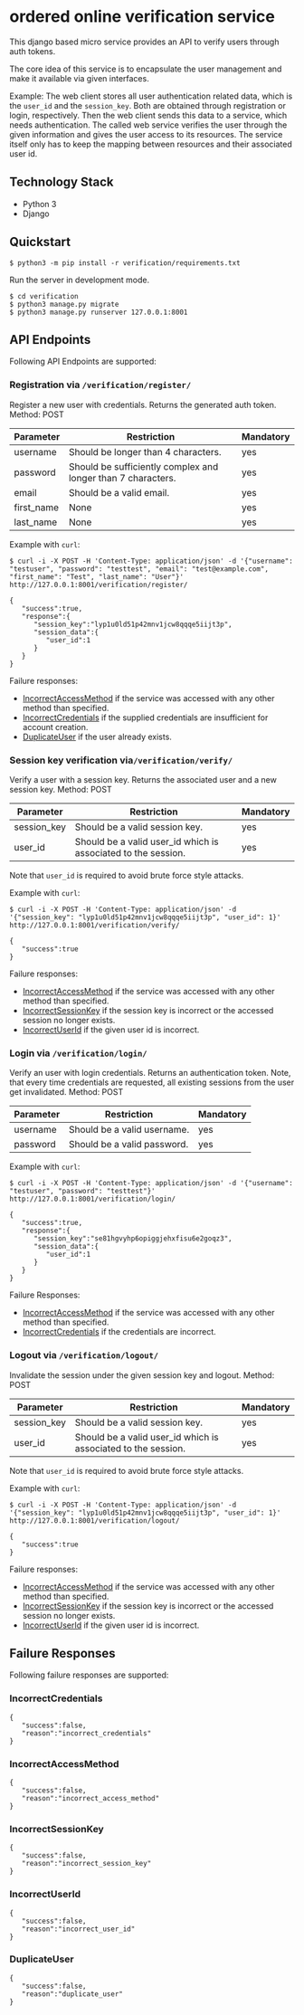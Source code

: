 # ordered online verification service

This django based micro service provides an API to verify users through auth tokens.

The core idea of this service is to encapsulate the user management and make it available via given interfaces.

Example: The web client stores all user authentication related data, which is the `user_id` and the `session_key`. Both are obtained through registration or login, respectively. Then the web client sends this data to a service, which needs authentication. The called web service verifies the user through the given information and gives the user access to its resources. The service itself only has to keep the mapping between resources and their associated user id.


## Technology Stack

- Python 3
- Django

## Quickstart

```
$ python3 -m pip install -r verification/requirements.txt
```

Run the server in development mode.
```
$ cd verification
$ python3 manage.py migrate
$ python3 manage.py runserver 127.0.0.1:8001
```

## API Endpoints

Following API Endpoints are supported:

### Registration via `/verification/register/`
Register a new user with credentials. Returns the generated auth token.
Method: POST


|Parameter|Restriction|Mandatory|
|-|-|-|
|username|Should be longer than 4 characters.|yes|
|password|Should be sufficiently complex and longer than 7 characters.|yes|
|email|Should be a valid email.|yes|
|first_name|None|yes|
|last_name|None|yes|

Example with `curl`:
```
$ curl -i -X POST -H 'Content-Type: application/json' -d '{"username": "testuser", "password": "testtest", "email": "test@example.com", "first_name": "Test", "last_name": "User"}' http://127.0.0.1:8001/verification/register/

{ 
   "success":true,
   "response":{ 
      "session_key":"lyp1u0ld51p42mnv1jcw8qqqe5iijt3p",
      "session_data":{ 
         "user_id":1
      }
   }
}
```

Failure responses:
- [IncorrectAccessMethod](#IncorrectAccessMethod) if the service was accessed with any other method than specified.
- [IncorrectCredentials](#IncorrectCredentials) if the supplied credentials are insufficient for account creation.
- [DuplicateUser](#DuplicateUser) if the user already exists.

### Session key verification via`/verification/verify/`
Verify a user with a session key. Returns the associated user and a new session key.
Method: POST

|Parameter|Restriction|Mandatory|
|-|-|-|
|session_key|Should be a valid session key.|yes|
|user_id|Should be a valid user_id which is associated to the session.|yes|

Note that `user_id` is required to avoid brute force style attacks.

Example with `curl`:
```
$ curl -i -X POST -H 'Content-Type: application/json' -d '{"session_key": "lyp1u0ld51p42mnv1jcw8qqqe5iijt3p", "user_id": 1}' http://127.0.0.1:8001/verification/verify/

{ 
   "success":true
}
```

Failure responses:
- [IncorrectAccessMethod](#IncorrectAccessMethod) if the service was accessed with any other method than specified.
- [IncorrectSessionKey](#IncorrectSessionKey) if the session key is incorrect or the accessed session no longer exists.
- [IncorrectUserId](#IncorrectUserId) if the given user id is incorrect.

### Login via `/verification/login/`
Verify an user with login credentials. Returns an authentication token.
Note, that every time credentials are requested, all existing sessions from the user get invalidated.
Method: POST

|Parameter|Restriction|Mandatory|
|-|-|-|
|username|Should be a valid username.|yes|
|password|Should be a valid password.|yes|

Example with `curl`:
```
$ curl -i -X POST -H 'Content-Type: application/json' -d '{"username": "testuser", "password": "testtest"}' http://127.0.0.1:8001/verification/login/ 

{ 
   "success":true,
   "response":{ 
      "session_key":"se81hgvyhp6opiggjehxfisu6e2goqz3",
      "session_data":{ 
         "user_id":1
      }
   }
}
```

Failure Responses:
- [IncorrectAccessMethod](#IncorrectAccessMethod) if the service was accessed with any other method than specified.
- [IncorrectCredentials](#IncorrectCredentials) if the credentials are incorrect.

### Logout via `/verification/logout/`
Invalidate the session under the given session key and logout.
Method: POST

|Parameter|Restriction|Mandatory|
|-|-|-|
|session_key|Should be a valid session key.|yes|
|user_id|Should be a valid user_id which is associated to the session.|yes|

Note that `user_id` is required to avoid brute force style attacks.

Example with `curl`:
```
$ curl -i -X POST -H 'Content-Type: application/json' -d '{"session_key": "lyp1u0ld51p42mnv1jcw8qqqe5iijt3p", "user_id": 1}' http://127.0.0.1:8001/verification/logout/

{ 
   "success":true
}
```

Failure responses:
- [IncorrectAccessMethod](#IncorrectAccessMethod) if the service was accessed with any other method than specified.
- [IncorrectSessionKey](#IncorrectSessionKey) if the session key is incorrect or the accessed session no longer exists.
- [IncorrectUserId](#IncorrectUserId) if the given user id is incorrect.


## Failure Responses

Following failure responses are supported:

### IncorrectCredentials

```
{ 
   "success":false,
   "reason":"incorrect_credentials"
}
```

### IncorrectAccessMethod

```
{ 
   "success":false,
   "reason":"incorrect_access_method"
}
```

### IncorrectSessionKey

```
{ 
   "success":false,
   "reason":"incorrect_session_key"
}
```

### IncorrectUserId

```
{ 
   "success":false,
   "reason":"incorrect_user_id"
}
```

### DuplicateUser

```
{ 
   "success":false,
   "reason":"duplicate_user"
}
```

